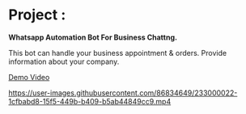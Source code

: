 # Project :

**Whatsapp Automation Bot For Business Chattng.**

This bot can handle your business appointment & orders. Provide information about your company.

[Demo Video](https://www.linkedin.com/posts/mdamiruddin_github-whatsapp-meta-activity-6979199025048604672-8aqC)


https://user-images.githubusercontent.com/86834649/233000022-1cfbabd8-15f5-449b-b409-b5ab44849cc9.mp4

